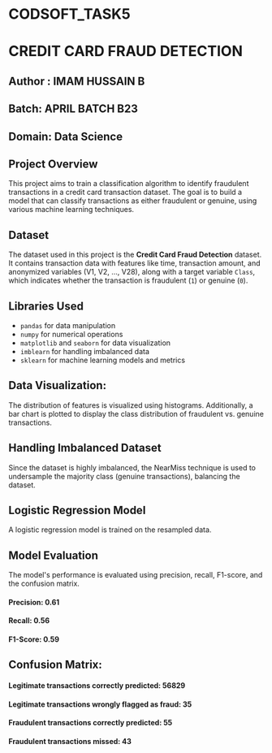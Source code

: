 # CODSOFT_TASK5
#  CREDIT CARD FRAUD DETECTION

## Author : IMAM HUSSAIN B 
## Batch: APRIL BATCH B23  
## Domain: Data Science

## Project Overview
This project aims to train a classification algorithm to identify fraudulent transactions in a credit card transaction dataset. The goal is to build a model that can classify transactions as either fraudulent or genuine, using various machine learning techniques.

## Dataset
The dataset used in this project is the **Credit Card Fraud Detection** dataset. It contains transaction data with features like time, transaction amount, and anonymized variables (V1, V2, ..., V28), along with a target variable `Class`, which indicates whether the transaction is fraudulent (`1`) or genuine (`0`).

## Libraries Used
- `pandas` for data manipulation
- `numpy` for numerical operations
- `matplotlib` and `seaborn` for data visualization
- `imblearn` for handling imbalanced data
- `sklearn` for machine learning models and metrics

## Data Visualization:
The distribution of features is visualized using histograms. Additionally, a bar chart is plotted to display the class distribution of fraudulent vs. genuine transactions.

## Handling Imbalanced Dataset
Since the dataset is highly imbalanced, the NearMiss technique is used to undersample the majority class (genuine transactions), balancing the dataset.

## Logistic Regression Model
A logistic regression model is trained on the resampled data.

## Model Evaluation
The model's performance is evaluated using precision, recall, F1-score, and the confusion matrix.


#### Precision: 0.61

#### Recall: 0.56

#### F1-Score: 0.59

## Confusion Matrix:

#### Legitimate transactions correctly predicted: 56829

#### Legitimate transactions wrongly flagged as fraud: 35

#### Fraudulent transactions correctly predicted: 55

#### Fraudulent transactions missed: 43
